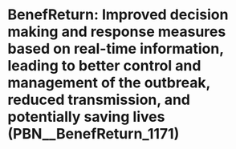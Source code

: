 # BenefReturn: __Improved decision making and response measures based on real-time information, leading to better control and management of the outbreak, reduced transmission, and potentially saving lives__ (PBN__BenefReturn_1171)

